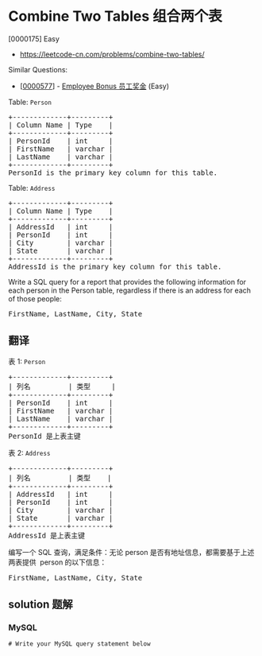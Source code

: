 # Combine Two Tables 组合两个表

[0000175] Easy

- https://leetcode-cn.com/problems/combine-two-tables/

Similar Questions:

- [[0000577](https://leetcode-cn.com/problems/employee-bonus/)] - [Employee Bonus 员工奖金](./0000577.employee-bonus.md) (Easy)

Table: `Person`

<pre>+-------------+---------+
| Column Name | Type    |
+-------------+---------+
| PersonId    | int     |
| FirstName   | varchar |
| LastName    | varchar |
+-------------+---------+
PersonId is the primary key column for this table.
</pre>

Table: `Address`

<pre>+-------------+---------+
| Column Name | Type    |
+-------------+---------+
| AddressId   | int     |
| PersonId    | int     |
| City        | varchar |
| State       | varchar |
+-------------+---------+
AddressId is the primary key column for this table.
</pre>

Write a SQL query for a report that provides the following information for each person in the Person table, regardless if there is an address for each of those people:

<pre>FirstName, LastName, City, State
</pre>

## 翻译

表 1: `Person`

<pre>+-------------+---------+
| 列名         | 类型     |
+-------------+---------+
| PersonId    | int     |
| FirstName   | varchar |
| LastName    | varchar |
+-------------+---------+
PersonId 是上表主键
</pre>

表 2: `Address`

<pre>+-------------+---------+
| 列名         | 类型    |
+-------------+---------+
| AddressId   | int     |
| PersonId    | int     |
| City        | varchar |
| State       | varchar |
+-------------+---------+
AddressId 是上表主键
</pre>

编写一个 SQL 查询，满足条件：无论 person 是否有地址信息，都需要基于上述两表提供  person 的以下信息：

<pre>FirstName, LastName, City, State
</pre>

## solution 题解

### MySQL

```mysql
# Write your MySQL query statement below

```

